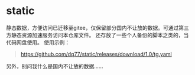 # static

静态数据，方便访问已迁移至gitee，仅保留部分国内不让放的数据。可通过第三方静态资源加速服务访问本仓库文件。
还存放了一些个人备份的脚本之类的，当代码网盘使用。
使用示例：

> https://github.com/dq77/static/releases/download/1.0/tg.yaml

另外，别问我什么是国内不让放的数据......
